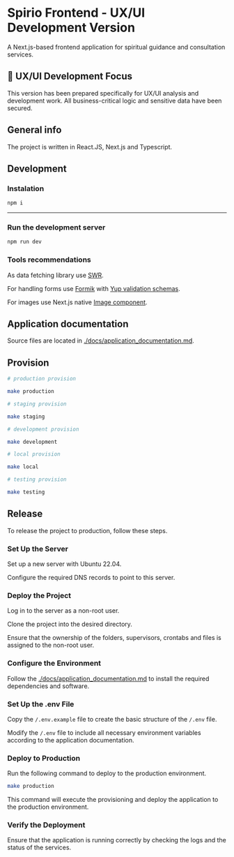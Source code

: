 # Spirio Frontend - UX/UI Development Version

A Next.js-based frontend application for spiritual guidance and consultation services.

## 🎨 UX/UI Development Focus

This version has been prepared specifically for UX/UI analysis and development work. All business-critical logic and sensitive data have been secured.

## General info

The project is written in React.JS, Next.js and Typescript.

## Development

### Instalation

```bash
npm i
```

---

### Run the development server

```bash
npm run dev
```

### Tools recommendations

As data fetching library use [SWR](https://swr.vercel.app/).

For handling forms use [Formik](https://formik.org/) with [Yup validation schemas](https://formik.org/docs/guides/validation#validationschema).

For images use Next.js native [Image component](https://nextjs.org/docs/api-reference/next/image).

## Application documentation

Source files are located in [./docs/application_documentation.md](./docs/application_documentation.md).

## Provision

```sh
# production provision

make production

# staging provision

make staging

# development provision

make development

# local provision

make local

# testing provision

make testing
```

## Release

To release the project to production, follow these steps.

### Set Up the Server

Set up a new server with Ubuntu 22.04.

Configure the required DNS records to point to this server.

### Deploy the Project

Log in to the server as a non-root user.

Clone the project into the desired directory.

Ensure that the ownership of the folders, supervisors, crontabs and files is assigned to the non-root user.

### Configure the Environment

Follow the [./docs/application_documentation.md](./docs/application_documentation.md) to install the required dependencies and software.

### Set Up the .env File

Copy the `/.env.example` file to create the basic structure of the `/.env` file.

Modify the `/.env` file to include all necessary environment variables according to the application documentation.


### Deploy to Production

Run the following command to deploy to the production environment.

```sh
make production
```

This command will execute the provisioning and deploy the application to the production environment.

### Verify the Deployment

Ensure that the application is running correctly by checking the logs and the status of the services.
